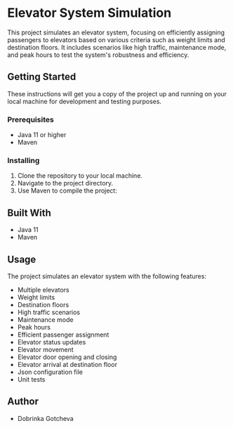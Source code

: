 # Elevator System Simulation

This project simulates an elevator system, focusing on efficiently assigning passengers to elevators based on various criteria such as weight limits and destination floors. It includes scenarios like high traffic, maintenance mode, and peak hours to test the system's robustness and efficiency.

## Getting Started

These instructions will get you a copy of the project up and running on your local machine for development and testing purposes.

### Prerequisites

- Java 11 or higher
- Maven

### Installing

1. Clone the repository to your local machine.
2. Navigate to the project directory.
3. Use Maven to compile the project:


## Built With

- Java 11
- Maven

## Usage

The project simulates an elevator system with the following features:
- Multiple elevators
- Weight limits
- Destination floors
- High traffic scenarios
- Maintenance mode
- Peak hours
- Efficient passenger assignment
- Elevator status updates
- Elevator movement
- Elevator door opening and closing
- Elevator arrival at destination floor
- Json configuration file
- Unit tests

## Author
- Dobrinka Gotcheva


